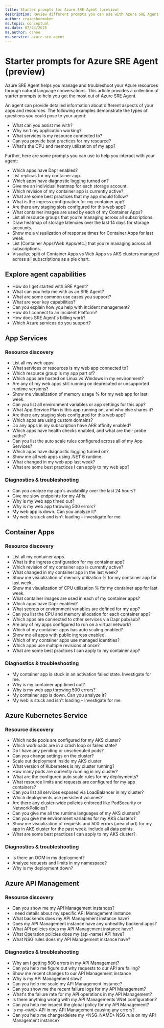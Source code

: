 ```yaml
---
title: Starter prompts for Azure SRE Agent (preview)
description: Review different prompts you can use with Azure SRE Agent (preview)
author: craigshoemaker
ms.topic: conceptual
ms.date: 07/24/2025
ms.author: cshoe
ms.service: azure-sre-agent
---
```


# Starter prompts for Azure SRE Agent (preview)

Azure SRE Agent helps you manage and troubleshoot your Azure resources through natural language conversations. This article provides a collection of starter prompts to help you get the most out of Azure SRE Agent.

An agent can provide detailed information about different aspects of your apps and resources. The following examples demonstrate the types of questions you could pose to your agent:

- What can you assist me with?
- Why isn't my application working?
- What services is my resource connected to?
- Can you provide best practices for my resource?
- What's the CPU and memory utilization of my app?

Further, here are some prompts you can use to help you interact with your agent:

- Which apps have Dapr enabled?
- List replicas for my container app.
- Which apps have diagnostic logging turned on?
- Give me an individual heatmap for each storage account.
- Which revision of my container app is currently active?
- What are some best practices that my app should follow?
- What is the ingress configuration for my container app?
- Are there any staging slots configured for this web app?
- What container images are used by each of my Container Apps?
- List all resource groups that you’re managing across all subscriptions.
- Draw heatmap of storage latencies over the last 14 days for storage accounts.
- Show me a visualization of response times for Container Apps for last week.
- List [Container Apps/Web Apps/etc.] that you’re managing across all subscriptions.
- Visualize split of Container Apps vs Web Apps vs AKS clusters managed across all subscriptions as a pie chart.

## Explore agent capabilities

- How do I get started with SRE Agent?
- What can you help me with as an SRE Agent?
- What are some common use cases you support?
- What are your key capabilities?
- Can you explain how you help with incident management?
- How do I connect to an Incident Platform?
- How does SRE Agent's billing work?
- Which Azure services do you support?

## App Services

### Resource discovery

- List all my web apps.
- What services or resources is my web app connected to?
- Which resource group is my app part of?
- Which apps are hosted on Linux vs Windows in my environment?
- Are any of my web apps still running on deprecated or unsupported runtime versions?
- Show me visualization of memory usage % for my web app for last week.
- Can you list all environment variables or app settings for this app?
- What App Service Plan is this app running on, and who else shares it?
- Are there any staging slots configured for this web app?
- Which apps are using custom domains?
- Do any apps in my subscription have ARR affinity enabled?
- Which apps have health checks enabled, and what are their probe paths?
- Can you list the auto scale rules configured across all of my App Services?
- Which apps have diagnostic logging turned on?
- Show me all web apps using .NET 6 runtime.
- What changed in my web app last week?
- What are some best practices I can apply to my web app?

### Diagnostics \& troubleshooting

- Can you analyze my app's availability over the last 24 hours?
- Give me slow endpoints for my APIs.
- Why is my web app timed out?
- Why is my web app throwing 500 errors?
- My web app is down. Can you analyze it?
- My web is stuck and isn't loading – investigate for me.

## Container Apps

### Resource discovery

- List all my container apps.
- What is the ingress configuration for my container app?
- Which revision of my container app is currently active?
- What changed in my container app in the last week?
- Show me visualization of memory utilization % for my container app for last week.
- Show me visualization of CPU utilization % for my container app for last week.
- What container images are used in each of my container apps?
- Which apps have Dapr enabled?
- What secrets or environment variables are defined for my app?
- Can you list the CPU and memory allocation for each container app?
- Which apps are connected to other services via Dapr pub/sub?
- Are any of my apps configured to run on a virtual network?
- Which of my container apps has auto scaling enabled?
- Show me all apps with public ingress enabled.
- Which of my container apps use managed identities?
- Which apps use multiple revisions at once?
- What are some best practices I can apply to my container app?

### Diagnostics \& troubleshooting

- My container app is stuck in an activation failed state. Investigate for me.
- Why is my container app timed out?
- Why is my web app throwing 500 errors?
- My container app is down. Can you analyze it?
- My web is stuck and isn't loading – investigate for me.

## Azure Kubernetes Service

### Resource discovery 

- Which node pools are configured for my AKS cluster?
- Which workloads are in a crash loop or failed state?
- Do I have any pending or unscheduled pods?
- Can you change settings on the cluster?
- Scale out deployment inside my AKS cluster
- What version of Kubernetes is my cluster running?
- How many pods are currently running in my cluster?
- What are the configured auto scale rules for my deployments?
- What resource limits and requests are configured for my app containers?
- Can you list all services exposed via LoadBalancer in my cluster?
- Which deployments use persistent volumes?
- Are there any cluster-wide policies enforced like PodSecurity or NetworkPolicies?
- Can you give me all the runtime languages of my AKS clusters?
- Can you give me environment variables for my AKS clusters?
- Show me visualization of requests and 500 errors (area chart) for my app in AKS cluster for the past week. Include all data points.
- What are some best practices I can apply to my AKS cluster?

### Diagnostics \& troubleshooting

- Is there an OOM in my deployment?
- Analyze requests and limits in my namespace?
- Why is my deployment down?

## Azure API Management

### Resource discovery

- Can you show me my API Management instances?
- I need details about my specific API Management instance
- What backends does my API Management instance have?
- Does my API Management instance have any unhealthy backend apps?
- What API policies does my API Management instance have?
- What Operation policies does my {api-name} API have?
- What NSG rules does my API Management instance have?

### Diagnostics \& troubleshooting

- Why am I getting 500 errors in my API Management?
- Can you help me figure out why requests to our API are failing?
- Show me recent changes to our API Management instance
- Why is my API Management slow?
- Can you help me scale my API Management instance?
- Can you show me the recent failure logs for my API Management?
- What's the failure rate for my API operations in my API Management?
- Is there anything wrong with my API Managements VNet configuration?
- Can you help me inspect the global policy for my API Management?
- Is my `<NAME>` API in my API Management causing any errors?
- Can you help me change/delete my <NSG_NAME> NSG rule on my API Management instance?
